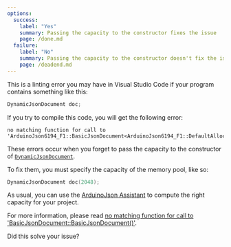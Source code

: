 ```yaml
---
options:
  success:
    label: "Yes"
    summary: Passing the capacity to the constructor fixes the issue
    page: /done.md
  failure:
    label: "No"
    summary: Passing the capacity to the constructor doesn't fix the issue
    page: /deadend.md
---
```


This is a linting error you may have in Visual Studio Code if your program contains something like this:

```c++
DynamicJsonDocument doc;
```

If you try to compile this code, you will get the following error:

```text
no matching function for call to 'ArduinoJson6194_F1::BasicJsonDocument<ArduinoJson6194_F1::DefaultAllocator>::BasicJsonDocument()'
```

These errors occur when you forget to pass the capacity to the constructor of [`DynamicJsonDocument`](/v6/api/dynamicjsondocument/).

To fix them, you must specify the capacity of the memory pool, like so:

```c++
DynamicJsonDocument doc(2048);
```

As usual, you can use the [ArduinoJson Assistant](/v6/assistant/) to compute the right capacity for your project.

For more information, please read [no matching function for call to 'BasicJsonDocument::BasicJsonDocument()'](/v6/error/no-matching-function-for-call-to-basicjsondocument-basicjsondocument/).

Did this solve your issue?
